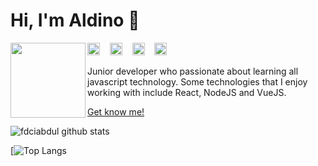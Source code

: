 # Hi, I'm Aldino 👋 

<img src="https://avatars0.githubusercontent.com/u/45175041?s=460&u=2b90b2ab88d67bae9e7b3dd3c82d4c83c19e6eca&v=4" width="120" height="120" align="left">


<a href="https://www.facebook.com/aldinonidefendi/" target="_blank"><img src="https://www.flaticon.com/svg/static/icons/svg/733/733547.svg" alt="alt text" width="20" height="20"></a>      &nbsp;&nbsp;
<a href="https://instagram.com/aldinonid" target="_blank"><img src="https://www.flaticon.com/svg/static/icons/svg/1409/1409946.svg" alt="alt text" width="20" height="20"></a>
&nbsp;&nbsp; 
<a href="https://www.linkedin.com/in/aldino-efendi-398258172/" target="_blank"><img src="https://www.flaticon.com/svg/static/icons/svg/1409/1409945.svg" alt="alt text" width="20" height="20"></a>
&nbsp;&nbsp;
<a href="https://www.youtube.com/aldinonid" target="_blank"><img src="https://www.flaticon.com/svg/static/icons/svg/1384/1384060.svg" alt="alt text" width="20" height="20"></a>

Junior developer who passionate about learning all javascript technology. Some technologies that I enjoy working with include React, NodeJS and VueJS.

[Get know me!](https://www.aldinonid.me)

![fdciabdul github stats](https://github-readme-stats.vercel.app/api?username=Aldinonid&show_icons=true&theme=tokyonight)

[![Top Langs](https://github-readme-stats.vercel.app/api/top-langs/?username=aldinonid&layout=compact&theme=onedark)

<!--
**Aldinonid/Aldinonid** is a ✨ _special_ ✨ repository because its `README.md` (this file) appears on your GitHub profile.

Here are some ideas to get you started:

- 🔭 I’m currently working on ...
- 🌱 I’m currently learning ...
- 👯 I’m looking to collaborate on ...
- 🤔 I’m looking for help with ...
- 💬 Ask me about ...
- 📫 How to reach me: ...
- 😄 Pronouns: ...
- ⚡ Fun fact: ...
-->
